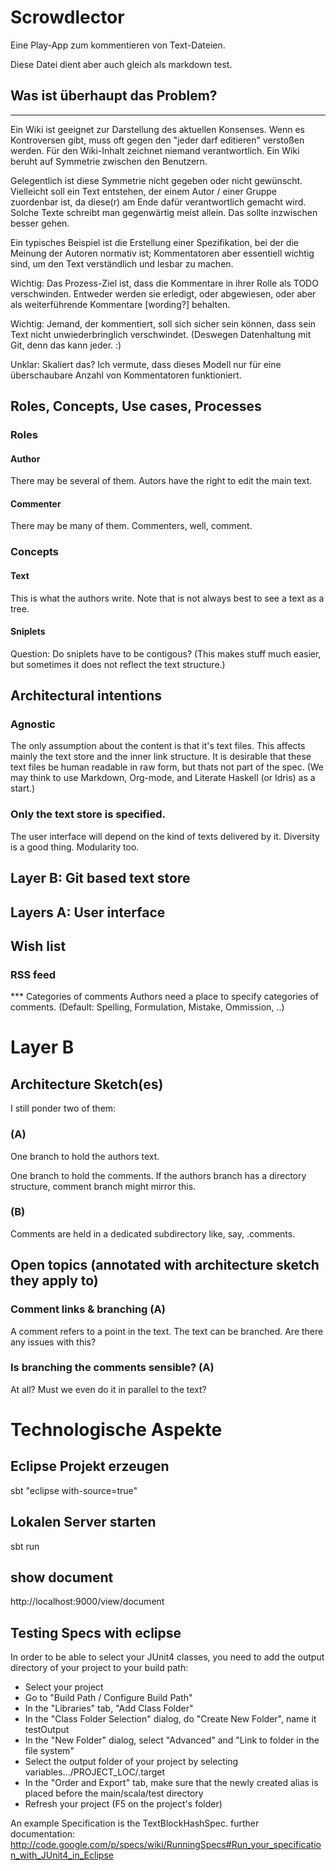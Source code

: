 # Scrowdlector

Eine Play-App zum kommentieren von Text-Dateien.

Diese Datei dient aber auch gleich als markdown test.

## Was ist überhaupt das Problem? ##
------------------------------

Ein Wiki ist geeignet zur Darstellung des aktuellen Konsenses. Wenn es Kontroversen gibt, muss oft gegen den "jeder darf editieren" verstoßen werden. Für den Wiki-Inhalt zeichnet niemand verantwortlich. Ein Wiki beruht auf Symmetrie zwischen den Benutzern.

Gelegentlich ist diese Symmetrie nicht gegeben oder nicht gewünscht. Vielleicht soll ein Text entstehen, der einem Autor / einer Gruppe zuordenbar ist, da diese(r) am Ende dafür verantwortlich gemacht wird. Solche Texte schreibt man gegenwärtig meist allein. Das sollte inzwischen besser gehen.

Ein typisches Beispiel ist die Erstellung einer Spezifikation, bei der die Meinung der Autoren normativ ist; Kommentatoren aber essentiell wichtig sind, um den Text verständlich und lesbar zu machen.

Wichtig: Das Prozess-Ziel ist, dass die Kommentare in ihrer Rolle als TODO verschwinden. Entweder werden sie erledigt, oder abgewiesen, oder aber als weiterführende Kommentare [wording?] behalten.

Wichtig: Jemand, der kommentiert, soll sich sicher sein können, dass sein Text nicht unwiederbringlich verschwindet. (Deswegen Datenhaltung mit Git, denn das kann jeder. :)

Unklar: Skaliert das? Ich vermute, dass dieses Modell nur für eine überschaubare Anzahl von Kommentatoren funktioniert.


## Roles, Concepts, Use cases, Processes ##

### Roles ###
#### Author ####
There may be several of them. Autors have the right to edit the main text.
#### Commenter ####
There may be many of them. Commenters, well, comment.

### Concepts ###
#### Text ####
This is what the authors write. Note that is not always best to see a text as a tree.

#### Sniplets ####

Question: Do sniplets have to be contigous? (This makes stuff much easier, but sometimes it does not reflect the text structure.)


## Architectural intentions ##

### Agnostic ###
The only assumption about the content is that it's text files. This affects mainly the text store and the inner link structure.
It is desirable that these text files be human readable in raw form, but thats not part of the spec.
(We may think to use Markdown, Org-mode, and Literate Haskell (or Idris) as a start.)

### Only the text store is specified. ###
The user interface will depend on the kind of texts delivered by it. Diversity is a good thing. Modularity too.

## Layer B: Git based text store ##

## Layers A: User interface ##


## Wish list ##
### RSS feed ###
*** Categories of comments
Authors need a place to specify categories of comments. (Default: Spelling, Formulation, Mistake, Ommission, ..)

# Layer B #

## Architecture Sketch(es) ##

I still ponder two of them:

### (A) ###
One branch to hold the authors text.

One branch to hold the comments. If the authors branch has a directory structure, comment branch might mirror this.

### (B) ###
Comments are held in a dedicated subdirectory like, say, .comments.


## Open topics (annotated with architecture sketch they apply to) ##
### Comment links & branching (A) ###
A comment refers to a point in the text. The text can be branched. Are there any issues with this?

### Is branching the comments sensible? (A) ###
At all?
Must we even do it in parallel to the text?

# Technologische Aspekte #

## Eclipse Projekt erzeugen ##
sbt "eclipse with-source=true"

## Lokalen Server starten ##
sbt run

## show document ##
http://localhost:9000/view/document

## Testing Specs with eclipse ##
In order to be able to select your JUnit4 classes, you need to add the output directory of your project to your build path:

- Select your project
- Go to "Build Path / Configure Build Path"
- In the "Libraries" tab, "Add Class Folder"
- In the "Class Folder Selection" dialog, do "Create New Folder", name it testOutput
- In the "New Folder" dialog, select "Advanced" and "Link to folder in the file system"
- Select the output folder of your project by selecting variables.../PROJECT_LOC/.target
- In the "Order and Export" tab, make sure that the newly created alias is placed before the main/scala/test directory
- Refresh your project (F5 on the project's folder)  

An example Specification is the TextBlockHashSpec.
further documentation: http://code.google.com/p/specs/wiki/RunningSpecs#Run_your_specification_with_JUnit4_in_Eclipse


